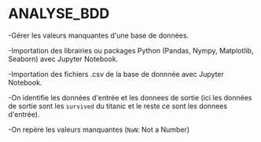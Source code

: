# ANALYSE_BDD
-Gérer les valeurs manquantes d'une  base de données.

-Importation des librairies ou packages Python (Pandas, Nympy, Matplotlib, Seaborn) avec Jupyter Notebook. 

-Importation des fichiers .csv de la base de donnnée avec Jupyter Notebook.

-On identifie les données d'entrée et les donnees de sortie (ici les données de sortie sont les `survived` du titanic et le reste ce sont les donnees d'entrée).

-On repère les valeurs manquantes (`NaN`: Not a Number)
